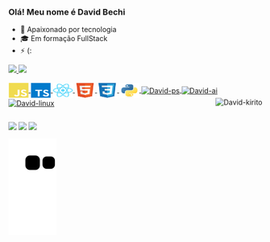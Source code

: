 ### Olá! Meu nome é David Bechi

- 🔭 Apaixonado por tecnologia
- 🎓 Em formação FullStack 
- ⚡ (:

<div>
  <a href="https://github.com/davidbechi">
  <img height="180em" src="https://github-readme-stats.vercel.app/api?username=davidbechi&show_icons=true&theme=merko&include_all_commits=true&count_private=true"/>
  <img height="180em" src="https://github-readme-stats.vercel.app/api/top-langs/?username=davidbechi&layout=compact&langs_count=7&theme=dracula"/>
</div>
  <div style="display: inline_block"><br>
    
  <img align="center" alt="David-Js" height="30" width="40" src="https://raw.githubusercontent.com/devicons/devicon/master/icons/javascript/javascript-plain.svg">
  <img align="center" alt="David-Ts" height="30" width="40" src="https://raw.githubusercontent.com/devicons/devicon/master/icons/typescript/typescript-plain.svg">
  <img align="center" alt="David-React" height="30" width="40" src="https://raw.githubusercontent.com/devicons/devicon/master/icons/react/react-original.svg">
  <img align="center" alt="David-HTML" height="30" width="40" src="https://raw.githubusercontent.com/devicons/devicon/master/icons/html5/html5-original.svg">
  <img align="center" alt="David-CSS" height="30" width="40" src="https://raw.githubusercontent.com/devicons/devicon/master/icons/css3/css3-original.svg">
  <img align="center" alt="David-py" height="30" width="40" src="https://raw.githubusercontent.com/devicons/devicon/master/icons/python/python-original.svg">
  <img align="center" alt="David-ps" height="30" width="45" src="https://cdn.jsdelivr.net/gh/devicons/devicon/icons/photoshop/photoshop-plain.svg">
  <img align="center" alt="David-ai" height="30" width="45" src="https://cdn.jsdelivr.net/gh/devicons/devicon/icons/illustrator/illustrator-plain.svg">
  <img align="center" alt="David-linux" height="30" width="45" src="https://cdn.jsdelivr.net/gh/devicons/devicon/icons/linux/linux-original.svg">
  <img align="right" alt="David-kirito" src="https://media.discordapp.net/attachments/870473829586178081/870475746815135835/tenor_2.gif">
  </div>
 
  ##
  
  <div>
    <a href="https://www.youtube.com/channel/UCAfEtInza560hZbyjyMfajw" target="_blank"><img src="https://img.shields.io/badge/YouTube-FF0000?style=for-the-badge&logo=youtube&logoColor=white" target="_blank"></a>
  <a href = "mailto:david.bechi.db@gmail.com"><img src="https://img.shields.io/badge/-Gmail-%23333?style=for-the-badge&logo=gmail&logoColor=white" target="_blank"></a>
  <a href="https://www.linkedin.com/in/davidbechi/" target="_blank"><img src="https://img.shields.io/badge/-LinkedIn-%230077B5?style=for-the-badge&logo=linkedin&logoColor=white" target="_blank"></a> 
  </div>
  
  ![Snake animation](https://github.com/davidbechi/davidbechi/blob/output/github-contribution-grid-snake.svg)
